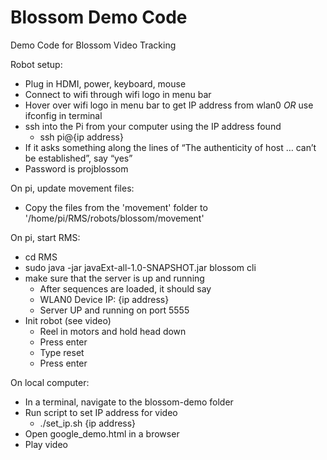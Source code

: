 # Blossom Demo Code

Demo Code for Blossom Video Tracking

Robot setup:
- Plug in HDMI, power, keyboard, mouse
- Connect to wifi through wifi logo in menu bar
- Hover over wifi logo in menu bar to get IP address from wlan0 *OR* use ifconfig in terminal 
- ssh into the Pi from your computer using the IP address found
    - ssh pi@{ip address}
- If it asks something along the lines of “The authenticity of host … can’t be established”, say “yes”
- Password is projblossom

On pi, update movement files:
- Copy the files from the 'movement' folder to '/home/pi/RMS/robots/blossom/movement'

On pi, start RMS:
- cd RMS
- sudo java -jar javaExt-all-1.0-SNAPSHOT.jar blossom cli
- make sure that the server is up and running
    - After sequences are loaded, it should say 
    - WLAN0 Device IP: {ip address}
    - Server UP and running on port 5555
- Init robot (see video)
    - Reel in motors and hold head down 
    - Press enter
    - Type reset
    - Press enter

On local computer:
- In a terminal, navigate to the blossom-demo folder
- Run script to set IP address for video
    - ./set_ip.sh {ip address}
- Open google_demo.html in a browser
- Play video

